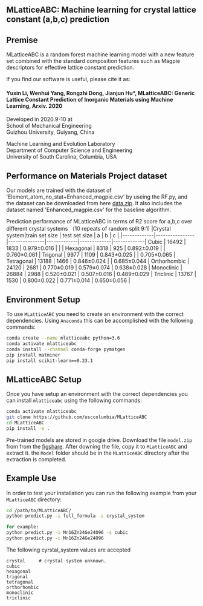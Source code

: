## MLatticeABC: Machine learning for crystal lattice constant (a,b,c) prediction


## Premise

MLatticeABC is a random forest machine learning model with a new feature set combined with the standard composition features such as Magpie descriptors for effective lattice constant prediction. 

If you find our software is useful, please cite it as:<br >

#### Yuxin Li, Wenhui Yang, Rongzhi Dong, Jianjun Hu*, MLatticeABC: Generic Lattice Constant Prediction of Inorganic Materials using Machine Learning, Arxiv. 2020

Developed in 2020.9-10 at <br />
School of Mechanical Engineering<br />
Guizhou University, Guiyang, China <br />

Machine Learning and Evolution Laboratory<br />
Department of Computer Science and Engineering<br />
University of South Carolina, Columbia, USA<br />


## Performance on Materials Project dataset

Our models are trained with the dataset of 'Element_atom_no_stat+Enhanced_magpie.csv' by useing the RF.py, and the dataset can be downloaded from here [data.zip](https://figshare.com/s/1411919c94be680136cd). It also includes the dataset named 'Enhanced_magpie.csv' for the baseline algorithm.

Prediction performance of MLatticeABC  in terms of R2 score for a,b,c over different crystal systems （10 repeats of random split 9:1)
|Crystal system|train set size  |  test set size |      a       |    b         |       c      |
|-------------|----------------|---------------|-------------|-------------|-------------|
Cubic         | 16492          | 1833          | 0.979±0.016 |             |             | 
Hexagonal     | 8318           | 925           | 0.892±0.019 |             | 0.760±0.061 |
Trigonal      | 9977           | 1109          | 0.843±0.025 |             | 0.705±0.065 |
Tetragonal    | 13188          | 1466          | 0.846±0.024 |             | 0.685±0.044 |
Orthorhombic  | 24120          | 2681          | 0.770±0.019 | 0.579±0.074 | 0.638±0.028 |
Monoclinic    | 26884          | 2988          | 0.520±0.021 | 0.507±0.016 | 0.489±0.029 |
Triclinic     | 13767          | 1530          | 0.800±0.022 | 0.771±0.014 | 0.650±0.056 |
<!--- img src="performance1.png" width="800"--->

## Environment Setup

To use `MLatticeABC` you need to create an environment with the correct dependencies. Using `Anaconda` this can be accomplished with the following commands:

```bash
conda create --name mlatticeabc python=3.6
conda activate mlatticeabc
conda install --channel conda-forge pymatgen
pip install matminer
pip install scikit-learn==0.23.1
```

## MLatticeABC Setup

Once you have setup an environment with the correct dependencies you can install `mlatticeabc` using the following commands:

```bash
conda activate mlatticeabc
git clone https://github.com/usccolumbia/MLatticeABC
cd MLatticeABC
pip install -e .
```

Pre-trained models are stored in google drive. Download the file `model.zip` from from the [figshare](https://figshare.com/s/d478c42bbe2e21c045b3). After downing the file, copy it to `MLatticeABC` and extract it. the `Model` folder should be in the `MLatticeABC` directory after the extraction is completed.
## Example Use

In order to test your installation you can run the following example from your `MLatticeABC` directory:

```sh
cd /path/to/MLatticeABC/
python predict.py -i full_formula -s crystal_system

for example:
python predict.py -i Mn16Zn24Ge24O96 -s cubic
python predict.py -i Mn16Zn24Ge24O96
```

The following cyrstal_system values are accepted
```
crystal     # crystal system unknown.
cubic
hexagonal
trigonal
tetragonal
orthorhombic
monoclinic
triclinic
```

